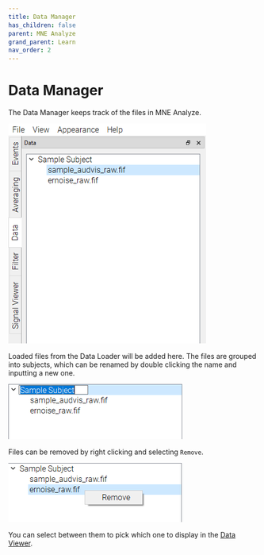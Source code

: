```yaml
---
title: Data Manager
has_children: false
parent: MNE Analyze
grand_parent: Learn
nav_order: 2
---
```

# Data Manager

The Data Manager keeps track of the files in MNE Analyze.

![](../../images/analyze/mne_an_datamanager_1.png)

Loaded files from the Data Loader will be added here. The files are grouped into subjects, which can be renamed by double clicking the name and inputting a new one.

![](../../images/analyze/mne_an_datamanager_2.png)

Files can be removed by right clicking and selecting `Remove`.

![](../../images/analyze/mne_an_datamanager_3.png)

You can select between them to pick which one to display in the [Data Viewer](analyze_rawdataviewer.md).
